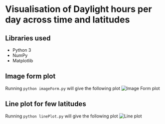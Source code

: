 # Visualisation of Daylight hours per day across time and latitudes

## Libraries used
* Python 3
* NumPy
* Matplotlib

## Image form plot

Running ```python imageForm.py``` will give the following plot
![Image Form plot](https://user-images.githubusercontent.com/16804955/153912520-bd1d3d3b-dd04-49f2-8ed2-253617811a68.png)

## Line plot for few latitudes
Running ```python linePlot.py``` will give the following plot
![Line plot](https://user-images.githubusercontent.com/16804955/153912314-edaa50f4-63b0-4f21-a2b0-f4d6bd0c9c8c.png)